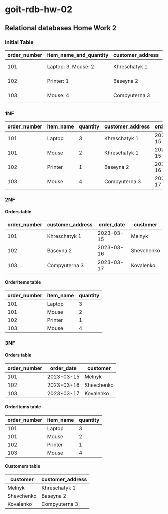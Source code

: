 # goit-rdb-hw-02
## Relational databases Home Work 2

### Initial Table

| order_number | item_name_and_quantity | customer_address | order_date | customer   |
|--------------|------------------------|------------------|------------|------------|
| 101          | Laptop: 3, Mouse: 2    | Khreschatyk 1    | 2023-03-15 | Melnyk     |
| 102          | Printer: 1             | Baseyna 2        | 2023-03-16 | Shevchenko |
| 103          | Mouse: 4               | Compyuterna 3    | 2023-03-17 | Kovalenko  |

### 1NF

| order_number | item_name | quantity | customer_address | order_date | customer   |
|--------------|-----------|----------|------------------|------------|------------|
| 101          | Laptop    | 3        | Khreschatyk 1    | 2023-03-15 | Melnyk     |
| 101          | Mouse     | 2        | Khreschatyk 1    | 2023-03-15 | Melnyk     |
| 102          | Printer   | 1        | Baseyna 2        | 2023-03-16 | Shevchenko |
| 103          | Mouse     | 4        | Compyuterna 3    | 2023-03-17 | Kovalenko  |

### 2NF

#### Orders table

| order_number | customer_address | order_date | customer   |
|--------------|------------------|------------|------------|
| 101          | Khreschatyk 1    | 2023-03-15 | Melnyk     |
| 102          | Baseyna 2        | 2023-03-16 | Shevchenko |
| 103          | Compyuterna 3    | 2023-03-17 | Kovalenko  |

#### OrderItems table

| order_number | item_name | quantity |
|--------------|-----------|----------|
| 101          | Laptop    | 3        |
| 101          | Mouse     | 2        |
| 102          | Printer   | 1        |
| 103          | Mouse     | 4        |

### 3NF

#### Orders table

| order_number | order_date | customer   |
|--------------|------------|------------|
| 101          | 2023-03-15 | Melnyk     |
| 102          | 2023-03-16 | Shevchenko |
| 103          | 2023-03-17 | Kovalenko  |

#### OrderItems table 

| order_number | item_name | quantity |
|--------------|-----------|----------|
| 101          | Laptop    | 3        |
| 101          | Mouse     | 2        |
| 102          | Printer   | 1        |
| 103          | Mouse     | 4        |

#### Customers table

| customer   | customer_address |
|------------|------------------|
| Melnyk     | Khreschatyk 1    |
| Shevchenko | Baseyna 2        |
| Kovalenko  | Compyuterna 3    |
